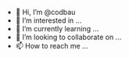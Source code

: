 - 👋 Hi, I’m @codbau
- 👀 I’m interested in ...
- 🌱 I’m currently learning ...
- 💞️ I’m looking to collaborate on ...
- 📫 How to reach me ...

<!---
codbau/codbau is a ✨ special ✨ repository because its `README.md` (this file) appears on your GitHub profile.
You can click the Preview link to take a look at your changes.
--->
